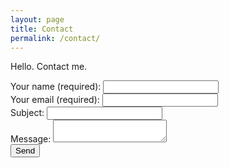 ```yaml
---
layout: page
title: Contact
permalink: /contact/
---
```

Hello. Contact me.

<form action="https://formspree.io/thomas.peter.hall@gmail.com" method="POST">
  <div class="form-group">
    <label for="name">Your name (required):</label>
    <input type="text" class="form-control" name="name" required>
  </div>
  <div class="form-group">
    <label for="_replyto">Your email (required):</label>
    <input type="email" class="form-control" name="_replyto" required>
  </div>
  <div class="form-group">
    <label for="_subject">Subject:</label>
    <input type="text" class="form-control" name="_subject">
  </div>
  <div class="form-group">
    <label for="_message">Message:</label>
    <textarea name="_message" class="form-control"></textarea>
  </div>
  <div class="form-group">
    <input type="submit" class="btn-submit" value="Send">
  </div>
</form>
